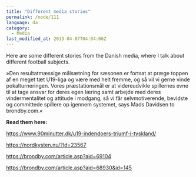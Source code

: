 ```yaml
---
title: "Different media stories"
permalink: /node/111
language: da
category:
  - Media
last_modified_at: 2013-04-07T04:04:06Z
---
```


Here are some different stories from the Danish media, where I talk about different football subjects.

»Den resultatmæssige målsætning for sæsonen er fortsat at præge toppen af en meget tæt U19-liga og være med helt fremme, og så vil vi gerne vinde pokalturneringen. Vores præstationsmål er at videreudvikle spillernes evne til at tage ansvar for deres egen læring samt arbejde med deres vindermentalitet og attitude i modgang, så vi får selvmotiverende, bevidste og committede spillere op igennem systemet, says Mads Davidsen to brondby.com.«

**Read them here:**

<https://www.90minutter.dk/u19-indendoers-triumf-i-tyskland/>

<https://nordkysten.nu/?Id=23567>

<https://brondby.com/article.asp?aid=69104>

<https://brondby.com/article.asp?aid=68930&id=145>
